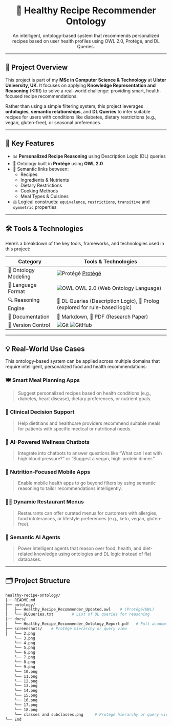 
<h1 align="center">🥗 Healthy Recipe Recommender Ontology</h1>

<p align="center">
  An intelligent, ontology-based system that recommends personalized recipes based on user health profiles using OWL 2.0, Protégé, and DL Queries.
</p>

---

## 📘 Project Overview

This project is part of my **MSc in Computer Science & Technology** at **Ulster University, UK**. It focuses on applying **Knowledge Representation and Reasoning** (KRR) to solve a real-world challenge: providing smart, health-focused recipe recommendations.

Rather than using a simple filtering system, this project leverages **ontologies**, **semantic relationships**, and **DL Queries** to infer suitable recipes for users with conditions like diabetes, dietary restrictions (e.g., vegan, gluten-free), or seasonal preferences.

---

## 🧠 Key Features

- 📊 **Personalized Recipe Reasoning** using Description Logic (DL) queries
- 🧩 Ontology built in **Protégé** using **OWL 2.0**
- 🍎 Semantic links between:
  - Recipes
  - Ingredients & Nutrients
  - Dietary Restrictions
  - Cooking Methods
  - Meal Types & Cuisines
- ⚖️ Logical constructs: `equivalence`, `restrictions`, `transitive` and `symmetric` properties

---
## 🛠️ Tools & Technologies

Here’s a breakdown of the key tools, frameworks, and technologies used in this project:

| Category             | Tools & Technologies                                                                                     |
|----------------------|----------------------------------------------------------------------------------------------------------|
| 🧠 Ontology Modeling | ![Protégé](https://img.shields.io/badge/Protégé-003366?style=for-the-badge&logo=semanticweb&logoColor=white) [Protégé](https://protege.stanford.edu) |
| 📘 Language Format    | ![OWL](https://img.shields.io/badge/OWL-FF9900?style=for-the-badge&logo=semanticweb&logoColor=white) OWL 2.0 (Web Ontology Language) |
| 🔍 Reasoning Engine  | 🧠 DL Queries (Description Logic), 📐 Prolog (explored for rule-based logic)                               |
| 📑 Documentation     | 📝 Markdown, 📄 PDF (Research Paper)                                                                      |
| 🔧 Version Control   | ![Git](https://img.shields.io/badge/Git-F05032?style=for-the-badge&logo=git&logoColor=white) ![GitHub](https://img.shields.io/badge/GitHub-181717?style=for-the-badge&logo=github&logoColor=white) |

---
## 💡 Real-World Use Cases

This ontology-based system can be applied across multiple domains that require intelligent, personalized food and health recommendations:

### 🍽️ Smart Meal Planning Apps  
> Suggest personalized recipes based on health conditions (e.g., diabetes, heart disease), dietary preferences, or nutrient goals.

### 🏥 Clinical Decision Support  
> Help dietitians and healthcare providers recommend suitable meals for patients with specific medical or nutritional needs.

### 🤖 AI-Powered Wellness Chatbots  
> Integrate into chatbots to answer questions like “What can I eat with high blood pressure?” or “Suggest a vegan, high-protein dinner.”

### 📱 Nutrition-Focused Mobile Apps  
> Enable mobile health apps to go beyond filters by using semantic reasoning to tailor recommendations intelligently.

### 🧑‍🍳 Dynamic Restaurant Menus  
> Restaurants can offer curated menus for customers with allergies, food intolerances, or lifestyle preferences (e.g., keto, vegan, gluten-free).

### 🧠 Semantic AI Agents  
> Power intelligent agents that reason over food, health, and diet-related knowledge using ontologies and DL logic instead of flat databases.

---

## 🗂️ Project Structure

```bash
healthy-recipe-ontology/
├── README.md                
├── ontology/
│   ├── Healthy_Recipe_Recommender_Updated.owl    # (Protégé/OWL)
│   └── DLQueries.txt        # List of DL queries for reasoning
├── docs/
│   └── Healthy_Recipe_Recommender_Ontology_Report.pdf   # Full academic paper
├── screenshots/    # Protégé hierarchy or query view
│   └── 2.png     
    └── 3.png
    └── 4.png     
    └── 5.png
    └── 6.png
    └── 7.png     
    └── 8.png
    └── 9.png
    └── 10.png    
    └── 11.png
    └── 12.png
    └── 13.png     
    └── 14.png
    └── 15.png
    └── 16.png    
    └── 17.png
    └── 18.png
    └── classes and subclasses.png     # Protégé hierarchy or query view
└── End

